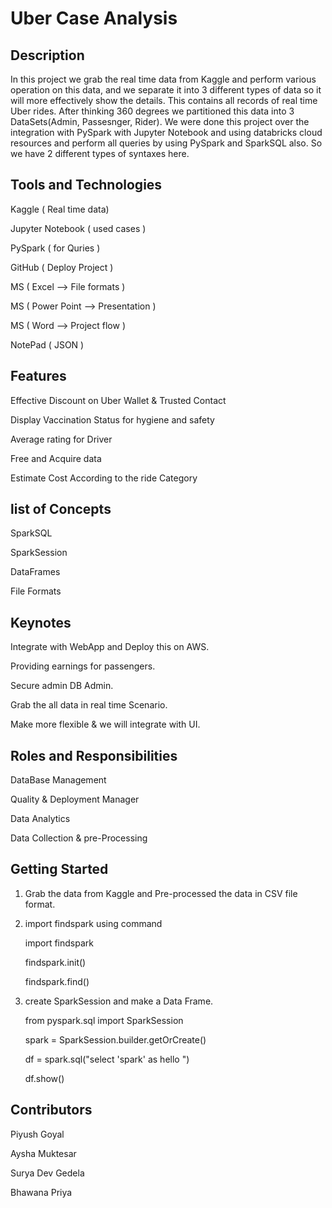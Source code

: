 # Uber Case Analysis
## Description
In this project we grab the real time data from Kaggle and perform various operation on this data, and we separate it  into 3 different types of data so it will more effectively show the details. This contains all records of real time Uber rides.
After thinking 360 degrees we partitioned this data into 3 DataSets(Admin, Passesnger, Rider).
We were done this project over the integration with PySpark with Jupyter Notebook and using databricks cloud resources and perform all queries by using PySpark and SparkSQL also.
So we have 2 different types of syntaxes here.

## Tools and Technologies

Kaggle ( Real time data)

Jupyter Notebook ( used cases )

PySpark ( for Quries )

GitHub ( Deploy Project )

MS ( Excel --> File formats )

MS ( Power Point --> Presentation )

MS ( Word --> Project flow )

NotePad ( JSON )


## Features

Effective Discount on Uber Wallet & Trusted Contact

Display Vaccination Status for hygiene and safety

Average rating for Driver 

Free and Acquire data

Estimate Cost According to the ride Category

## list of Concepts

SparkSQL

SparkSession

DataFrames

File Formats

## Keynotes

Integrate with WebApp and Deploy this on AWS.

Providing earnings for passengers.

Secure admin DB Admin.

Grab the all data in real time Scenario.

Make more flexible & we will integrate with UI.

## Roles and Responsibilities 

DataBase Management

Quality & Deployment Manager

Data Analytics 

Data Collection & pre-Processing

## Getting Started

1. Grab the data from Kaggle and Pre-processed the data in CSV file format.
2. import findspark using command

    import findspark
    
    findspark.init()
    
    findspark.find()
    
3. create SparkSession and make a Data Frame.


    from pyspark.sql import SparkSession

    spark = SparkSession.builder.getOrCreate()

    df = spark.sql("select 'spark' as hello ")

    df.show()

## Contributors

Piyush Goyal

Aysha Muktesar

Surya Dev Gedela

Bhawana Priya
